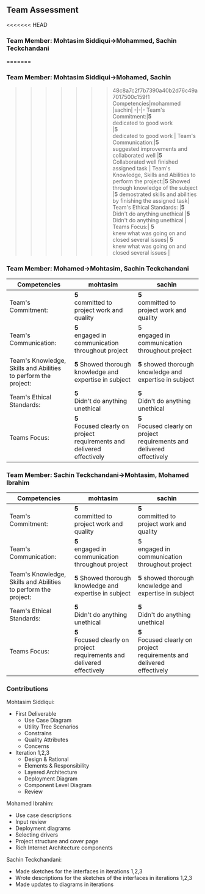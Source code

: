 ﻿## Team Assessment

<<<<<<< HEAD
### Team Member: Mohtasim Siddiqui->Mohammed, Sachin Teckchandani
=======
### Team Member: Mohtasim Siddiqui->Mohamed, Sachin
>>>>>>> 48c8a7c2f7b7390a40b2d76c49a7017500c159f1
Competencies|mohammed |sachin|
-|-|-
Team's Commitment:|**5** <br> dedicated to good work <br> |**5** <br> dedicated to good work  |
Team's Communication:|**5** <br> suggested improvements and collaborated well |**5** <br> Collaborated well finished assigned task |
Team's Knowledge, Skills and Abilities to perform the project:|**5** Showed through knowledge of the subject |**5** demostrated skills and abilities by finishing the assigned task|
Team's Ethical Standards: |**5** <br> Didn't do anything unethical |**5** <br> Didn't do anything unethical |
Teams Focus:| **5** <br> knew what was going on and closed several issues| **5** <br> knew what was going on and closed several issues |


### Team Member: Mohamed->Mohtasim, Sachin Teckchandani
Competencies|mohtasim |sachin|
-|-|-
Team's Commitment:|**5** <br> committed to project work and quality <br> |**5** <br> committed to project work and quality  |
Team's Communication:|**5** <br> engaged in communication throughout project |5 <br> engaged in communication throughout project |
Team's Knowledge, Skills and Abilities to perform the project:|**5** Showed thorough knowledge and expertise in subject |**5** showed thorough knowledge and expertise in subject |
Team's Ethical Standards: |**5** <br> Didn't do anything unethical  |**5** <br> Didn't do anything unethical|
Teams Focus:| **5** <br> Focused clearly on project requirements and delivered effectively | **5** <br>Focused clearly on project requirements and delivered effectively |

### Team Member: Sachin Teckchandani->Mohtasim, Mohamed Ibrahim
Competencies|mohtasim |sachin|
-|-|-
Team's Commitment:|**5** <br> committed to project work and quality <br> |**5** <br> committed to project work and quality  |
Team's Communication:|**5** <br> engaged in communication throughout project |5 <br> engaged in communication throughout project |
Team's Knowledge, Skills and Abilities to perform the project:|**5** Showed thorough knowledge and expertise in subject |**5** showed thorough knowledge and expertise in subject |
Team's Ethical Standards: |**5** <br> Didn't do anything unethical  |**5** <br> Didn't do anything unethical|
Teams Focus:| **5** <br> Focused clearly on project requirements and delivered effectively | **5** <br>Focused clearly on project requirements and delivered effectively |

### Contributions

Mohtasim Siddiqui:
* First Deliverable 
    * Use Case Diagram 
    * Utility Tree Scenarios
    * Constrains
    * Quality Attributes
    * Concerns
* Iteration 1,2,3
    * Design & Rational
    * Elements & Responsibility
    * Layered Architecture
    * Deployment Diagram
    * Component Level Diagram 
    * Review



Mohamed Ibrahim: 
* Use case descriptions
* Input review
* Deployment diagrams
* Selecting drivers
* Project structure and cover page
* Rich Internet Architecture components

Sachin Teckchandani:

* Made sketches for the interfaces in iterations 1,2,3
* Wrote descriptions for the sketches of the interfaces in iterations 1,2,3
* Made updates to diagrams in iterations


